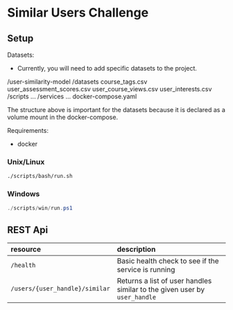 # Similar Users Challenge

## Setup

Datasets:
  - Currently, you will need to add specific datasets to the project.

/user-similarity-model
  /datasets
    course_tags.csv
    user_assessment_scores.csv
    user_course_views.csv
    user_interests.csv
  /scripts ...
  /services ...
  docker-compose.yaml

The structure above is important for the datasets because it is declared as a volume mount in the docker-compose.

Requirements:
  - docker

### Unix/Linux

```sh
./scripts/bash/run.sh
```

### Windows

```powershell
./scripts/win/run.ps1
```

## REST Api

| resource | description |
|:---------|:------------|
| `/health`| Basic health check to see if the service is running |
| `/users/{user_handle}/similar` | Returns a list of user handles similar to the given user by `user_handle` |